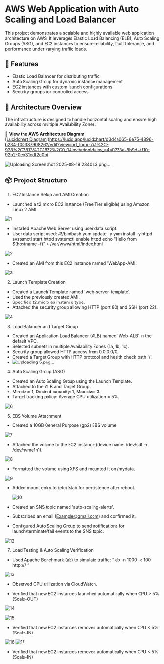 
# AWS Web Application with Auto Scaling and Load Balancer

This project demonstrates a scalable and highly available web application architecture on AWS. It leverages Elastic Load Balancing (ELB), Auto Scaling Groups (ASG), and EC2 instances to ensure reliability, fault tolerance, and performance under varying traffic loads.

## 🚀 Features

- Elastic Load Balancer for distributing traffic
- Auto Scaling Group for dynamic instance management
- EC2 instances with custom launch configurations
- Security groups for controlled access


## 🧱 Architecture Overview

The infrastructure is designed to handle horizontal scaling and ensure high availability across multiple Availability Zones.

🔗 **View the AWS Architecture Diagram**  
[[Lucidchart Diagram](https://lucid.app/lucidchart/d3d4a065-6e75-4896-b234-f00387908262/edit?viewport_loc=-2803%2C-1569%2C6244%2C3066%2C0_0&invitationId=inv_a4a0273e-8b9d-4f10-92b2-0eb31cdf2c0b)](https://lucid.app/lucidchart/d3d4a065-6e75-4896-b234-f00387908262/edit?viewport_loc=-741%2C-928%2C3813%2C1872%2C0_0&invitationId=inv_a4a0273e-8b9d-4f10-92b2-0eb31cdf2c0b)

![Uploading Screenshot 2025-08-19 234043.png…]()


## 📦 Project Structure

1. EC2 Instance Setup and AMI Creation
- Launched a t2.micro EC2 instance (Free Tier eligible) using Amazon Linux 2 AMI.

 ![1](https://github.com/user-attachments/assets/ae7a5421-db6b-4280-9578-5f26cbf9bfc0)

- Installed Apache Web Server using user data script.
- User data script used:
#!/bin/bash yum update -y
yum install -y httpd systemctl start httpd systemctl enable httpd
echo "Hello from $(hostname -f)" > /var/www/html/index.html

![2](https://github.com/user-attachments/assets/59ad52c4-4025-4443-aa47-d515ed8b8e31)


- Created an AMI from this EC2 instance named 'WebApp-AMI'. 
 
![3](https://github.com/user-attachments/assets/95b384ff-b132-4b46-a1ec-a4d4652f7a02)

2. Launch Template Creation


- Created a Launch Template named 'web-server-template'.
- Used the previously created AMI.
- Specified t2.micro as instance type.
- Attached the security group allowing HTTP (port 80) and SSH (port 22).

 
![4](https://github.com/user-attachments/assets/0fa3f27d-3f09-47c3-9226-a4f086e4fe51)


3. Load Balancer and Target Group


- Created an Application Load Balancer (ALB) named 'Web-ALB' in the default VPC.
- Selected subnets in multiple Availability Zones (1a, 1b, 1c).
- Security group allowed HTTP access from 0.0.0.0/0.
- Created a Target Group with HTTP protocol and health check path '/'.
-  ![Uploading 5.png…]()

4. Auto Scaling Group (ASG)


- Created an Auto Scaling Group using the Launch Template.
- Attached to the ALB and Target Group.
- Min size: 1, Desired capacity: 1, Max size: 3.
- Target tracking policy: Average CPU utilization = 5%.

 ![6](https://github.com/user-attachments/assets/7436d67e-5bb6-4d09-9840-38762495fada)




5. EBS Volume Attachment


- Created a 10GB General Purpose (gp2) EBS volume.


![7](https://github.com/user-attachments/assets/8f671ad6-d498-4f79-bf3b-03cc48825886)
- Attached the volume to the EC2 instance (device name: /dev/sdf → /dev/nvme1n1).
  
![8](https://github.com/user-attachments/assets/c1b2f2ef-3ef7-4634-a9b1-e218700e09b9)

- Formatted the volume using XFS and mounted it on /mydata.

 ![9](https://github.com/user-attachments/assets/bac519a7-8610-4f5c-b8c1-c7b43c3cec7d)



- Added mount entry to /etc/fstab for persistence after reboot.


  ![10](https://github.com/user-attachments/assets/752d3982-9151-40f1-bf1e-cff09e27714d)



- Created an SNS topic named 'auto-scaling-alerts'.
- Subscribed an email (Example@gmail.com) and confirmed it.
- Configured Auto Scaling Group to send notifications for launch/terminate/fail events to the SNS topic.

 ![12](https://github.com/user-attachments/assets/fb712ce6-7c83-4201-9927-ef13a8a85628)

7. Load Testing & Auto Scaling Verification


- Used Apache Benchmark (ab) to simulate traffic:    “ ab -n 1000 -c 100 http://<ALB-DNS>/ “

 
![13](https://github.com/user-attachments/assets/2218344f-4cf5-4f85-aed7-e56843ff7b3b)


- Observed CPU utilization via CloudWatch. 

- Verified that new EC2 instances launched automatically when CPU > 5% (Scale-OUT)

![14](https://github.com/user-attachments/assets/485d4aa7-0da7-4914-aca8-203e0453dbdc)

 ![15](https://github.com/user-attachments/assets/b03cae41-8e93-443f-9499-a3087ba3611d)


 - Verified that new EC2 instances removed automatically when CPU < 5% (Scale-IN)

![16](https://github.com/user-attachments/assets/c4d97a6f-cc18-46f2-9038-a27a1a0a46b8)
![17](https://github.com/user-attachments/assets/fe06f15e-0e6c-47fe-83c9-a264bb95994e)


- Verified that new EC2 instances removed automatically when CPU < 5% (Scale-IN)


 

 
